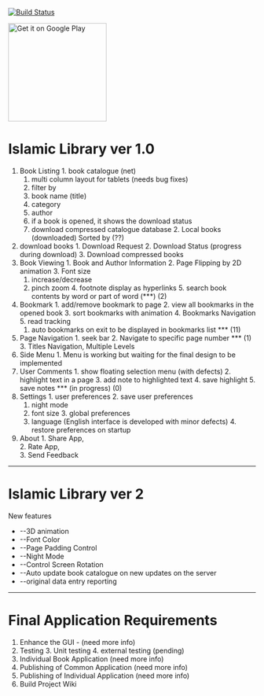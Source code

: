 [![Build Status](https://travis-ci.org/fekracomputers/IslamicLibraryAndroid.svg?branch=master)](https://travis-ci.org/fekracomputers/IslamicLibraryAndroid)


<a href='https://play.google.com/store/apps/details?id=com.fekracomputers.islamiclibrary&pcampaignid=MKT-Other-global-all-co-prtnr-py-PartBadge-Mar2515-1'><img alt='Get it on Google Play' width="200px" src='https://play.google.com/intl/en_us/badges/images/generic/en_badge_web_generic.png'/></a>

# Islamic Library ver 1.0


  1. Book Listing
    1. book catalogue (net)
      1. multi column layout for tablets (needs bug fixes)
      2. filter by
        1. book name (title)
        2. category
        3. author
      3. if a book is opened, it shows the download status
      4. download compressed catalogue database
    2. Local books (downloaded) Sorted by (??)
  2. download books
    1. Download Request
    2. Download Status (progress during download)
    3. Download compressed books
  3. Book Viewing
    1. Book and Author Information
    2. Page Flipping by 2D animation
    3. Font size
      1. increase/decrease
      2. pinch zoom
    4. footnote display as hyperlinks
    5. search book contents by word or part of word (\*\*\*) (2)
  4. Bookmark
    1. add/remove bookmark to page
    2. view all bookmarks in the opened book
    3. sort bookmarks with animation
    4. Bookmarks Navigation
    5. read tracking
      1. auto bookmarks on exit to be displayed in bookmarks list \*\*\* (11)
  5. Page Navigation
    1. seek bar
    2. Navigate to specific page number \*\*\* (1)
    3. Titles Navigation, Multiple Levels
  6. Side Menu
    1. Menu is working but waiting for the final design to be implemented
  7. User Comments
    1. show floating selection menu (with defects)
    2. highlight text in a page
    3. add note to highlighted text
    4. save highlight
    5. save notes \*\*\* (in progress) (0)
  8. Settings
    1. user preferences
    2. save user preferences
      1. night mode
      2. font size
    3. global preferences
      1. language (English interface is developed with minor defects)
    4. restore preferences on startup
  9. About
    1. Share App,        
    2. Rate App,       
    3. Send Feedback  


------------------------------------------------------------------

# Islamic Library ver 2

New features

- --3D animation
- --Font Color
- --Page Padding Control
- --Night Mode
- --Control Screen Rotation
- --Auto update book catalogue on new updates on the server
- --original data entry reporting

------------------------------------------------------------------------
# Final Application Requirements
  
  1. Enhance the GUI - (need more info)
  2. Testing
    3. Unit testing
    4. external testing (pending)
  6. Individual Book Application (need more info)
  7. Publishing of Common Application (need more info)
  8. Publishing of Individual Application (need more info)
  9. Build Project Wiki
